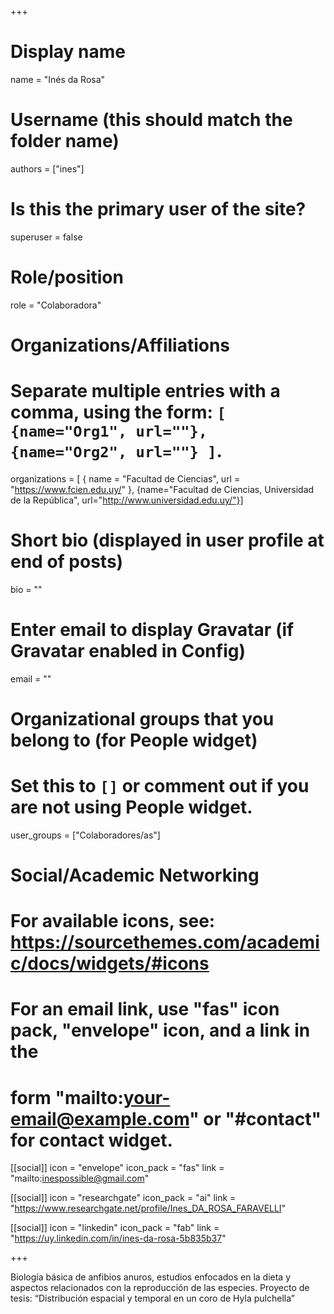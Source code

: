 +++
# Display name
name = "Inés da Rosa"

# Username (this should match the folder name)
authors = ["ines"]

# Is this the primary user of the site?
superuser = false

# Role/position
role = "Colaboradora"

# Organizations/Affiliations
#   Separate multiple entries with a comma, using the form: `[ {name="Org1", url=""}, {name="Org2", url=""} ]`.
organizations = [ { name = "Facultad de Ciencias", url = "https://www.fcien.edu.uy/" }, {name="Facultad de Ciencias, Universidad de la República", url="http://www.universidad.edu.uy/"}]

# Short bio (displayed in user profile at end of posts)
bio = ""

# Enter email to display Gravatar (if Gravatar enabled in Config)
email = ""


# Organizational groups that you belong to (for People widget)
#   Set this to `[]` or comment out if you are not using People widget.
user_groups = ["Colaboradores/as"]

# Social/Academic Networking
# For available icons, see: https://sourcethemes.com/academic/docs/widgets/#icons
#   For an email link, use "fas" icon pack, "envelope" icon, and a link in the
#   form "mailto:your-email@example.com" or "#contact" for contact widget.

[[social]]
  icon = "envelope"
  icon_pack = "fas"
  link = "mailto:inespossible@gmail.com"

[[social]]
  icon = "researchgate"
  icon_pack = "ai"
  link = "https://www.researchgate.net/profile/Ines_DA_ROSA_FARAVELLI"
  
[[social]]
  icon = "linkedin"
  icon_pack = "fab"
  link = "https://uy.linkedin.com/in/ines-da-rosa-5b835b37"


+++

Biología básica de anfibios anuros, estudios enfocados en la dieta y aspectos relacionados con la reproducción de las especies. Proyecto de tesis: “Distribución espacial y temporal en un coro de Hyla pulchella” 

